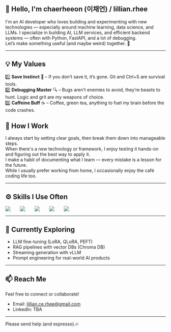 ## 👋 Hello, I'm chaerheeon (이채언) / lillian.rhee

I'm an AI developer who loves building and experimenting with new technologies — especially around machine learning, data science, and LLMs.
I specialize in building AI, LLM services, and efficient backend systems — often with Python, FastAPI, and a lot of debugging.  
Let’s make something useful (and maybe weird) together. 🚀

---

## 💡 My Values

1️⃣ **Save Instinct** 💾 – If you don’t save it, it’s gone. Git and Ctrl+S are survival tools.  
2️⃣ **Debugging Master** 🔍 – Bugs aren’t enemies to avoid, they’re beasts to hunt. Logic and grit are my weapons of choice.  
3️⃣ **Caffeine Buff** ☕ – Coffee, green tea, anything to fuel my brain before the code crashes.



## 🧠 How I Work

I always start by setting clear goals, then break them down into manageable steps.  
When there's a new technology or framework, I enjoy testing it hands-on and figuring out the best way to apply it.  
I make a habit of documenting what I learn — every mistake is a lesson for the future.  
While I usually prefer working from home, I occasionally enjoy the café coding life too.

---

## ⚙️ Skills I Use Often

<div style="display:flex;gap:30px;flex-wrap:wrap;">
  <img src="https://img.shields.io/badge/Python-3776AB?style=for-the-badge&logo=Python&logoColor=white">
  <img src="https://img.shields.io/badge/MySQL-4479A1?style=for-the-badge&logo=MySQL&logoColor=white">
  <img src="https://img.shields.io/badge/Anaconda-44A833?style=flat-square&logo=Anaconda&logoColor=white"/>
  <img src="https://img.shields.io/badge/PyCharm-000000?style=flat-square&logo=PyCharm&logoColor=white"/>
  <img src="https://img.shields.io/badge/Git-F05032?style=flat-square&logo=git&logoColor=white"/>

</div>

---

## 🌱 Currently Exploring
- LLM fine-tuning (LoRA, QLoRA, PEFT)
- RAG pipelines with vector DBs (Chroma DB)
- Streaming generation with vLLM
- Prompt engineering for real-world AI products

---

## 📫 Reach Me
Feel free to connect or collaborate!
- Email: lillian.ce.rhee@gmail.com
- LinkedIn: TBA

---

Please send help (and espresso).🔥
